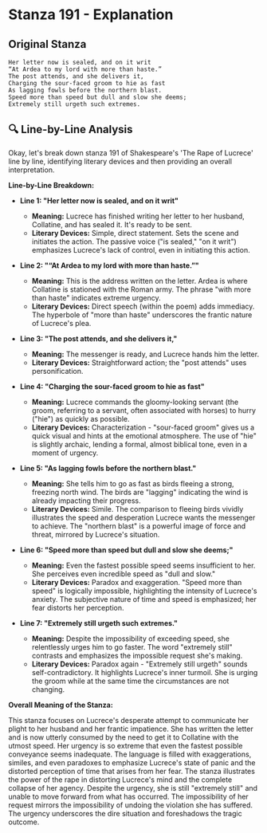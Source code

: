 # Stanza 191 - Explanation

## Original Stanza
```
Her letter now is sealed, and on it writ
“At Ardea to my lord with more than haste.”
The post attends, and she delivers it,
Charging the sour-faced groom to hie as fast
As lagging fowls before the northern blast.
Speed more than speed but dull and slow she deems;
Extremely still urgeth such extremes.
```

## 🔍 Line-by-Line Analysis
Okay, let's break down stanza 191 of Shakespeare's 'The Rape of Lucrece' line by line, identifying literary devices and then providing an overall interpretation.

**Line-by-Line Breakdown:**

*   **Line 1: "Her letter now is sealed, and on it writ"**

    *   **Meaning:** Lucrece has finished writing her letter to her husband, Collatine, and has sealed it. It's ready to be sent.
    *   **Literary Devices:** Simple, direct statement. Sets the scene and initiates the action. The passive voice ("is sealed," "on it writ") emphasizes Lucrece's lack of control, even in initiating this action.

*   **Line 2: "“At Ardea to my lord with more than haste.”"**

    *   **Meaning:** This is the address written on the letter. Ardea is where Collatine is stationed with the Roman army. The phrase "with more than haste" indicates extreme urgency.
    *   **Literary Devices:** Direct speech (within the poem) adds immediacy. The hyperbole of "more than haste" underscores the frantic nature of Lucrece's plea.

*   **Line 3: "The post attends, and she delivers it,"**

    *   **Meaning:** The messenger is ready, and Lucrece hands him the letter.
    *   **Literary Devices:** Straightforward action; the "post attends" uses personification.

*   **Line 4: "Charging the sour-faced groom to hie as fast"**

    *   **Meaning:** Lucrece commands the gloomy-looking servant (the groom, referring to a servant, often associated with horses) to hurry ("hie") as quickly as possible.
    *   **Literary Devices:** Characterization - "sour-faced groom" gives us a quick visual and hints at the emotional atmosphere. The use of "hie" is slightly archaic, lending a formal, almost biblical tone, even in a moment of urgency.

*   **Line 5: "As lagging fowls before the northern blast."**

    *   **Meaning:** She tells him to go as fast as birds fleeing a strong, freezing north wind. The birds are "lagging" indicating the wind is already impacting their progress.
    *   **Literary Devices:** Simile. The comparison to fleeing birds vividly illustrates the speed and desperation Lucrece wants the messenger to achieve. The "northern blast" is a powerful image of force and threat, mirrored by Lucrece's situation.

*   **Line 6: "Speed more than speed but dull and slow she deems;"**

    *   **Meaning:** Even the fastest possible speed seems insufficient to her. She perceives even incredible speed as "dull and slow."
    *   **Literary Devices:** Paradox and exaggeration. "Speed more than speed" is logically impossible, highlighting the intensity of Lucrece's anxiety. The subjective nature of time and speed is emphasized; her fear distorts her perception.

*   **Line 7: "Extremely still urgeth such extremes."**

    *   **Meaning:** Despite the impossibility of exceeding speed, she relentlessly urges him to go faster. The word "extremely still" contrasts and emphasizes the impossible request she's making.
    *   **Literary Devices:** Paradox again - "Extremely still urgeth" sounds self-contradictory. It highlights Lucrece's inner turmoil. She is urging the groom while at the same time the circumstances are not changing.

**Overall Meaning of the Stanza:**

This stanza focuses on Lucrece's desperate attempt to communicate her plight to her husband and her frantic impatience. She has written the letter and is now utterly consumed by the need to get it to Collatine with the utmost speed. Her urgency is so extreme that even the fastest possible conveyance seems inadequate. The language is filled with exaggerations, similes, and even paradoxes to emphasize Lucrece's state of panic and the distorted perception of time that arises from her fear. The stanza illustrates the power of the rape in distorting Lucrece's mind and the complete collapse of her agency. Despite the urgency, she is still "extremely still" and unable to move forward from what has occurred. The impossibility of her request mirrors the impossibility of undoing the violation she has suffered. The urgency underscores the dire situation and foreshadows the tragic outcome.
